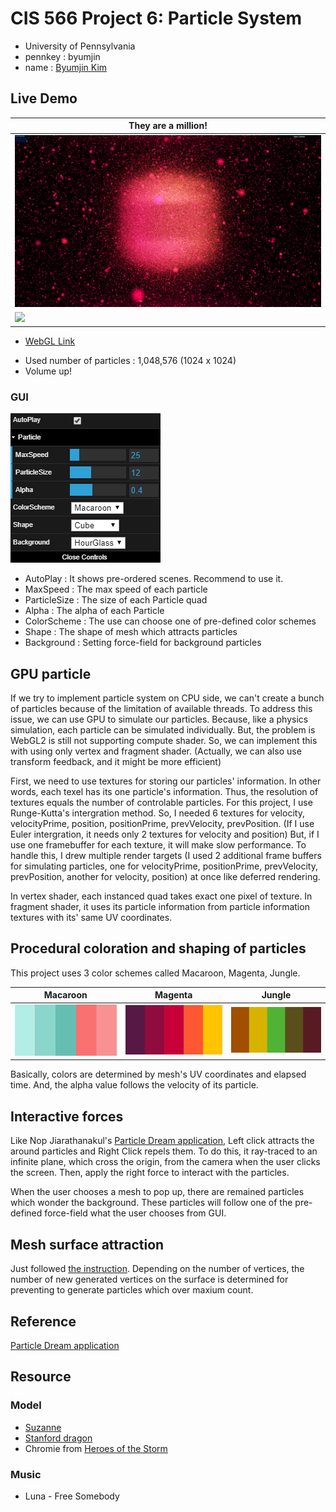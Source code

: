 # CIS 566 Project 6: Particle System

* University of Pennsylvania
* pennkey : byumjin
* name : [Byumjin Kim](https://github.com/byumjin)


## Live Demo

| They are a million! |
| --- |
| [![](imgs/main.png)](https://byumjin.github.io/WebGL2-GPU-Particle/) |
| [![](imgs/main.gif)](https://byumjin.github.io/WebGL2-GPU-Particle/) |

* [WebGL Link](https://byumjin.github.io/WebGL2-GPU-Particle/)

- Used number of particles : 1,048,576 (1024 x 1024)
- Volume up!


### GUI

![](imgs/GUI.png)

- AutoPlay : It shows pre-ordered scenes. Recommend to use it.
- MaxSpeed : The max speed of each particle
- ParticleSize : The size of each Particle quad
- Alpha : The alpha of each Particle
- ColorScheme : The use can choose one of pre-defined color schemes
- Shape : The shape of mesh which attracts particles
- Background : Setting force-field for background particles


## GPU particle

If we try to implement particle system on CPU side, we can't create a bunch of particles because of the limitation of available threads.
To address this issue, we can use GPU to simulate our particles. Because, like a physics simulation, each particle can be simulated individually.
But, the problem is WebGL2 is still not supporting compute shader. So, we can implement this with using only vertex and fragment shader. (Actually, we can also use transform feedback, and it might be more efficient)

First, we need to use textures for storing our particles' information. In other words, each texel has its one particle's information. Thus, the resolution of textures equals the number of controlable particles.
For this project, I use Runge-Kutta's intergration method. So, I needed 6 textures for velocity, velocityPrime, position, positionPrime, prevVelocity, prevPosition. (If I use Euler intergration, it needs only 2 textures for velocity and position)
But, if I use one framebuffer for each texture, it will make slow performance. To handle this, I drew multiple render targets (I used 2 additional frame buffers for simulating particles, one for velocityPrime, positionPrime, prevVelocity, prevPosition, another for velocity, position) at once like deferred rendering.

In vertex shader, each instanced quad takes exact one pixel of texture. In fragment shader, it uses its particle information from particle information textures with its' same UV coordinates.


## Procedural coloration and shaping of particles

This project uses 3 color schemes called Macaroon, Magenta, Jungle.

| Macaroon | Magenta | Jungle |
| --- | --- | --- |
| ![](imgs/Macaroon.png) | ![](imgs/Magenta.png) | ![](imgs/Jungle.png) |

Basically, colors are determined by mesh's UV coordinates and elapsed time.
And, the alpha value follows the velocity of its particle. 


## Interactive forces

Like Nop Jiarathanakul's [Particle Dream application](http://www.iamnop.com/particles/), Left click attracts the around particles and Right Click repels them.
To do this, it ray-traced to an infinite plane, which cross the origin, from the camera when the user clicks the screen.
Then, apply the right force to interact with the particles.

When the user chooses a mesh to pop up, there are remained particles which wonder the background.
These particles will follow one of the pre-defined force-field what the user chooses from GUI.


## Mesh surface attraction

Just followed [the instruction](https://github.com/CIS-566-2018/homework-6-particle-system-eldu).
Depending on the number of vertices, the number of new generated vertices on the surface is determined for preventing to generate particles which over maxium count.


## Reference

[Particle Dream application](http://www.iamnop.com/particles/)


## Resource

### Model

 - [Suzanne](https://www.blender.org/)
 - [Stanford dragon](http://casual-effects.com/data/)
 - Chromie from [Heroes of the Storm](https://us.battle.net/heroes/en/)


### Music
 - Luna - Free Somebody


